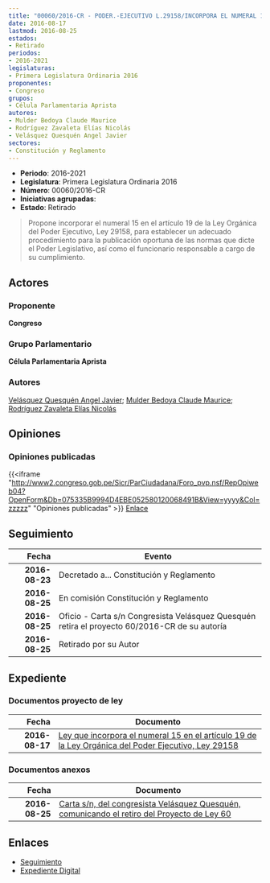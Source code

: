 ```yaml
---
title: "00060/2016-CR - PODER.-EJECUTIVO L.29158/INCORPORA EL NUMERAL 15 EN EL ARTÍCULO 19 DE LA LEY ORGÁNICA DEL..."
date: 2016-08-17
lastmod: 2016-08-25
estados:
- Retirado
periodos:
- 2016-2021
legislaturas:
- Primera Legislatura Ordinaria 2016
proponentes:
- Congreso
grupos:
- Célula Parlamentaria Aprista
autores:
- Mulder Bedoya Claude Maurice
- Rodríguez Zavaleta Elías Nicolás
- Velásquez Quesquén Angel Javier
sectores:
- Constitución y Reglamento
---
```

- **Periodo**: 2016-2021
- **Legislatura**: Primera Legislatura Ordinaria 2016
- **Número**: 00060/2016-CR
- **Iniciativas agrupadas**: 
- **Estado**: Retirado

> Propone incorporar el numeral 15 en el artículo 19 de la Ley Orgánica del Poder Ejecutivo, Ley 29158, para establecer un adecuado procedimiento para la publicación oportuna de las normas que dicte el Poder Legislativo, así como el funcionario responsable a cargo de su cumplimiento.


## Actores

### Proponente

**Congreso**

### Grupo Parlamentario

**Célula Parlamentaria Aprista**

### Autores

[Velásquez Quesquén Angel Javier](mailto:mailto:jvelasquezq@congreso.gob.pe); [Mulder Bedoya Claude Maurice](mailto:mailto:mmulder@congreso.gob.pe); [Rodríguez Zavaleta Elías Nicolás](mailto:mailto:erodriguez@congreso.gob.pe)

## Opiniones

### Opiniones publicadas

{{<iframe "http://www2.congreso.gob.pe/Sicr/ParCiudadana/Foro_pvp.nsf/RepOpiweb04?OpenForm&Db=075335B9994D4EBE052580120068491B&View=yyyy&Col=zzzzz" "Opiniones publicadas" >}}
[Enlace](http://www2.congreso.gob.pe/Sicr/ParCiudadana/Foro_pvp.nsf/RepOpiweb04?OpenForm&Db=075335B9994D4EBE052580120068491B&View=yyyy&Col=zzzzz)


## Seguimiento

| Fecha | Evento |
|------:|--------|
| **2016-08-23** | Decretado a... Constitución y Reglamento |
| **2016-08-25** | En comisión Constitución y Reglamento |
| **2016-08-25** | Oficio - Carta s/n Congresista Velásquez Quesquén retira el proyecto 60/2016-CR de su autoría |
| **2016-08-25** | Retirado por su Autor |

## Expediente

### Documentos proyecto de ley

| Fecha | Documento |
|------:|-----------|
| **2016-08-17** | [Ley que incorpora el numeral 15 en el artículo 19 de la Ley Orgánica del Poder Ejecutivo, Ley 29158](http://www.leyes.congreso.gob.pe/Documentos/2016_2021/Proyectos_de_Ley_y_de_Resoluciones_Legislativas/PL00060_20160817.pdf) |

### Documentos anexos

| Fecha | Documento |
|------:|-----------|
| **2016-08-25** | [Carta s/n, del congresista Velásquez Quesquén, comunicando el retiro del Proyecto de Ley 60](http://www.leyes.congreso.gob.pe/Documentos/2016_2021/Oficios/Congresistas/CARTA-SN-JVQ.pdf) |

## Enlaces

- [Seguimiento](http://www2.congreso.gob.pe/Sicr/TraDocEstProc/CLProLey2016.nsf/f7fff46988ca05b1052578e100829cc7/69c7b434779e082205258012006348d4?OpenDocument)
- [Expediente Digital](http://www2.congreso.gob.pe/Sicr/TraDocEstProc/Expvirt_2011.nsf/visbusqptramdoc1621/00060?opendocument)

